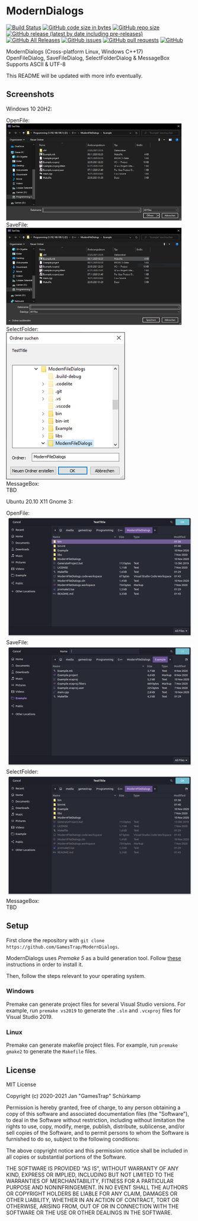 # ModernDialogs

[![Build Status](   https://travis-ci.com/GamesTrap/ModernDialogs.svg?branch=main)](https://travis-ci.com/GamesTrap/ModernFileDialogs)
[![GitHub code size in bytes](https://img.shields.io/github/languages/code-size/GamesTrap/ModernDialogs)](https://github.com/GamesTrap/ModernFileDialogs)
[![GitHub repo size](https://img.shields.io/github/repo-size/GamesTrap/ModernDialogs)](https://github.com/GamesTrap/ModernFileDialogs)
[![GitHub release (latest by date including pre-releases)](https://img.shields.io/github/v/release/GamesTrap/ModernDialogs?include_prereleases)](https://github.com/GamesTrap/ModernFileDialogs/releases)
[![GitHub All Releases](https://img.shields.io/github/downloads/GamesTrap/ModernDialogs/total)](https://github.com/GamesTrap/ModernFileDialogs/releases)
[![GitHub issues](https://img.shields.io/github/issues/GamesTrap/ModernDialogs)](https://github.com/GamesTrap/ModernFileDialogs/issues?q=is%3Aopen+is%3Aissue)
[![GitHub pull requests](https://img.shields.io/github/issues-pr/GamesTrap/ModernDialogs)](https://github.com/GamesTrap/ModernFileDialogs/pulls?q=is%3Aopen+is%3Apr)
[![GitHub](https://img.shields.io/github/license/GamesTrap/ModernDialogs)](https://github.com/GamesTrap/ModernFileDialogs/blob/master/LICENSE)

ModernDialogs (Cross-platform Linux, Windows C++17)  
OpenFileDialog, SaveFileDialog, SelectFolderDialog & MessageBox  
Supports ASCII & UTF-8

This README will be updated with more info eventually.

## Screenshots

Windows 10 20H2:  

OpenFile:
<br>
<img alt="OpenFileWindows" src="Images/OpenFileWindows.PNG" width="473px" height="261px">
<br>
SaveFile:
<br>
<img alt="SaveFileWindows" src="Images/SaveFileWindows.PNG" width="473px" height="261px">
<br>
SelectFolder:
<br>
<img alt="SelectFolderWindows" src="Images/SelectFolderWindows.PNG" width="320px" height="396px">
<br>
MessageBox:
<br>
TBD

Ubuntu 20.10 X11 Gnome 3:  

OpenFile:
<br>
<img alt="OpenFileLinux" src="Images/OpenFileLinux.PNG" width="508px" height="328px">
<br>
SaveFile:
<br>
<img alt="SaveFileLinux" src="Images/SaveFileLinux.PNG" width="508px" height="328px">
<br>
SelectFolder:
<br>
<img alt="SelectFolderLinux" src="Images/SelectFolderLinux.PNG" width="508px" height="328px">
<br>
MessageBox:
<br>
TBD
## Setup

First clone the repository with `git clone https://github.com/GamesTrap/ModernDialogs`.

ModernDialogs uses _Premake 5_ as a build generation tool. Follow [these](https://premake.github.io/download.html) instructions in order to install it.

Then, follow the steps relevant to your operating system.

### Windows

Premake can generate project files for several Visual Studio versions.
For example, run `premake vs2019` to generate the `.sln` and `.vcxproj` files for Visual Studio 2019.

### Linux

Premake can generate makefile project files.
For example, run `premake gmake2` to generate the `Makefile` files.

## License

MIT License

Copyright (c) 2020-2021 Jan "GamesTrap" Schürkamp

Permission is hereby granted, free of charge, to any person obtaining a copy
of this software and associated documentation files (the "Software"), to deal
in the Software without restriction, including without limitation the rights
to use, copy, modify, merge, publish, distribute, sublicense, and/or sell
copies of the Software, and to permit persons to whom the Software is
furnished to do so, subject to the following conditions:

The above copyright notice and this permission notice shall be included in all
copies or substantial portions of the Software.

THE SOFTWARE IS PROVIDED "AS IS", WITHOUT WARRANTY OF ANY KIND, EXPRESS OR
IMPLIED, INCLUDING BUT NOT LIMITED TO THE WARRANTIES OF MERCHANTABILITY,
FITNESS FOR A PARTICULAR PURPOSE AND NONINFRINGEMENT. IN NO EVENT SHALL THE
AUTHORS OR COPYRIGHT HOLDERS BE LIABLE FOR ANY CLAIM, DAMAGES OR OTHER
LIABILITY, WHETHER IN AN ACTION OF CONTRACT, TORT OR OTHERWISE, ARISING FROM,
OUT OF OR IN CONNECTION WITH THE SOFTWARE OR THE USE OR OTHER DEALINGS IN THE
SOFTWARE.
